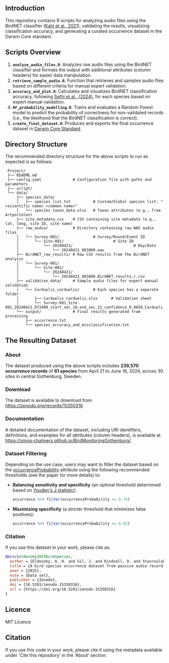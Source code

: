 ## Introduction

This repository contains R scripts for analyzing audio files using the BirdNET classifier ([Kahl et al., 2021](https://www.sciencedirect.com/science/article/pii/S1574954121000273?via%3Dihub)), validating the results, visualizing classification accuracy, and generating a curated occurrence dataset in the Darwin Core standard.

## Scripts Overview

1. **`analyze_audio_files.R`**: Analyzes raw audio files using the BirdNET classifier and formats the output with additional attributes (column headers) for easier data manipulation.
2. **`retrieve_sample_audio.R`**: Function that retrieves and samples audio files based on different criteria for manual expert validation.
3. **`accuracy_and_plot.R`**: Calculates and visualizes BirdNET classification accuracy, following [Sethi et al., (2024)](https://www.pnas.org/doi/10.1073/pnas.2315933121), for each species based on expert manual validation.
4. **`RF_probability_modelling.R`**: Trains and evaluates a Random Forest model to predict the probability of correctness for non-validated records (i.e., the likelihood that the BirdNET classification is correct).
5. **`create_final_dataset.R`**: Produces and exports the final occurrence dataset in [Darwin Core Standard](https://dwc.tdwg.org/).

## Directory Structure

The recommended directory structure for the above scripts to run as expected is as follows:

```plaintext
 Project/
 ├── README.md 
 ├── config.yaml              # Configuration file with paths and parameters
 ├── script/                  
 └── data/
     ├── species_data/
     │   ├── species_list.txt          # Custom/Global species list: "<scientific name>_<common name>"
     │   └── species_taxon_data.xlsx   # Taxon attributes (e.g., from Artportalen)
     ├── site_metadata.csv    # CSV containing site metadata (e.g., lat, long, site ID, site name)
     ├── raw_audio/           # Directory containing raw WAV audio files
     │   └── Survey-001/               # Survey/Round/Event ID
     │       └── Site-001/                      # Site ID                    
     │           └── 20240421/                           # Day/Date
     │               └── 20240421_083800.wav
     ├── BirdNET_raw_results/ # Raw CSV results from the BirdNET analysis
     │   └── Survey-001/
     │       └── Site-001/
     │           └── 20240421/
     │               └── 20240421_083800.BirdNET.results.r.csv
     ├── validation_data/     # Sample audio files for expert manual validation
     │   └── Carduelis_carduelis/      # Each species has a separate folder
     │       ├── Carduelis carduelis.xlsx      # Validation sheet
     │       └── Survey-001_Site-001_20240421_072400_start_sec_18_end_sec_21_confidence_0.8658_Cardueli_carduelis.wav
     └── output/              # Final results generated from processing
         ├── occurrence.txt
         └── species_accuracy_and_misclassification.txt
```

## The Resulting Dataset 

### About

The dataset produced using the above scripts includes **239,570 occurrence records** of **61 species** from April 21 to June 16, 2024, across 30 sites in central Gothenburg, Sweden. 

### Download

The dataset is available to download from https://zenodo.org/records/15350316.

### Documentation

A detailed documentation of the dataset, including URI identifiers, definitions, and examples for all attributes (column headers), is available at https://smog-chalmers.github.io/BirdMonitoringGothenburg/.

### Dataset Filtering

Depending on the use case, users may want to filter the dataset based on the [occurrenceProbability](https://smog-chalmers.github.io/BirdMonitoringGothenburg/#occurrenceProbability) attribute using the following recommended thresholds (see the paper for more details) to:


- **Balancing sensitivity and specificity** (an optimal threshold determined based on [Youden's J statistic](https://acsjournals.onlinelibrary.wiley.com/doi/10.1002/1097-0142(1950)3:1%3C32::AID-CNCR2820030106%3E3.0.CO;2-3)):

    ```r
    occurrence %>% filter(occurrenceProbability >= 0.74)
    ```
    
-  **Maximizing specificity** (a stricter threshold that minimizes false positives):

    ```r
    occurrence %>% filter(occurrenceProbability >= 0.82)
    ```

### Citation 

If you use this dataset in your work, please cite as:

```bibtex
@misc{eldesoky2025birdspecies,
  author = {Eldesoky, A. H. and Gil, J. and Kindvall, O. and Stavroulaki, I. and Jonasson, L. and Bennet, D. and Yang, W. and Martínez, A. and Lichter, R. and Petrou, F. and Berghauser Pont, M.},
  title = {A bird species occurrence dataset from passive audio recordings across dense urban areas in Gothenburg, Sweden},
  year = {2025},
  note = {Data set},
  publisher = {Zenodo},
  doi = {10.5281/zenodo.15350316},
  url = {https://doi.org/10.5281/zenodo.15350316}
}
```

## Licence

MIT Licence

## Citation

If you use this code in your work, please cite it using the metadata available under 'Cite this repository' in the 'About' section. 
